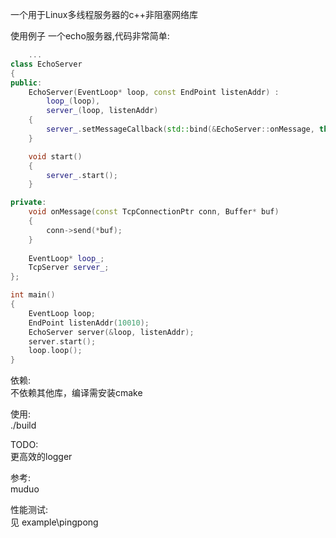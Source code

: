 一个用于Linux多线程服务器的c++非阻塞网络库  

使用例子
一个echo服务器,代码非常简单:
```c++
    ...
class EchoServer
{
public:
    EchoServer(EventLoop* loop, const EndPoint listenAddr) :
        loop_(loop),
        server_(loop, listenAddr)
    {
        server_.setMessageCallback(std::bind(&EchoServer::onMessage, this, _1, _2));
    }

    void start()
    {
        server_.start();
    }

private:
    void onMessage(const TcpConnectionPtr conn, Buffer* buf)
    {
        conn->send(*buf);
    }
    
    EventLoop* loop_;
    TcpServer server_;
};

int main()
{
    EventLoop loop;
    EndPoint listenAddr(10010);
    EchoServer server(&loop, listenAddr);
    server.start();
    loop.loop();
}
```


依赖:  
不依赖其他库，编译需安装cmake  

使用:  
./build  

TODO:  
更高效的logger  

参考:  
muduo  

性能测试:  
见 example\pingpong  
